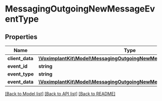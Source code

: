 # MessagingOutgoingNewMessageEventType

## Properties
Name | Type | Description | Notes
------------ | ------------- | ------------- | -------------
**client_data** | [**\VoximplantKit\Model\MessagingOutgoingNewMessageEventTypeClientData**](MessagingOutgoingNewMessageEventTypeClientData.md) |  | 
**event_id** | **string** |  | 
**event_type** | **string** |  | 
**event_data** | [**\VoximplantKit\Model\MessagingOutgoingNewMessageEventTypeEventData**](MessagingOutgoingNewMessageEventTypeEventData.md) |  | 

[[Back to Model list]](../README.md#documentation-for-models) [[Back to API list]](../README.md#documentation-for-api-endpoints) [[Back to README]](../README.md)


